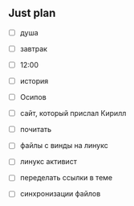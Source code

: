## Just plan
- [ ] душа
- [ ] завтрак
- [ ] 12:00

- [ ] история
- [ ] Осипов
- [ ] сайт, который прислал Кирилл
- [ ] почитать
- [ ] файлы с винды на линукс
- [ ] линукс активист 
- [ ] переделать ссылки в теме
- [ ] синхронизации файлов

